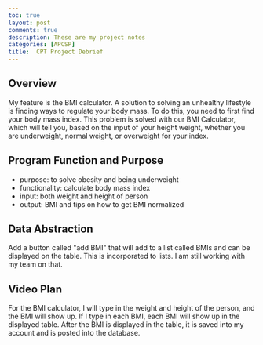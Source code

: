 ```yaml
---
toc: true
layout: post
comments: true
description: These are my project notes
categories: [APCSP]
title:  CPT Project Debrief
---
```


## Overview
My feature is the BMI calculator. A solution to solving an unhealthy lifestyle is finding ways to regulate your body mass. To do this, you need to first find your body mass index. This problem is solved with our BMI Calculator, which will tell you, based on the input of your height weight, whether you are underweight, normal weight, or overweight for your index.

## Program Function and Purpose
 - purpose: to solve obesity and being underweight
 - functionality: calculate body mass index
 - input: both weight and height of person
 - output: BMI and tips on how to get BMI normalized

## Data Abstraction
Add a button called "add BMI" that will add to a list called BMIs and can be displayed on the table. This is incorporated to lists. I am still working with my team on that.

## Video Plan
For the BMI calculator, I will type in the weight and height of the person, and the BMI will show up. If I type in each BMI, each BMI will show up in the displayed table. After the BMI is displayed in the table, it is saved into my account and is posted into the database. 